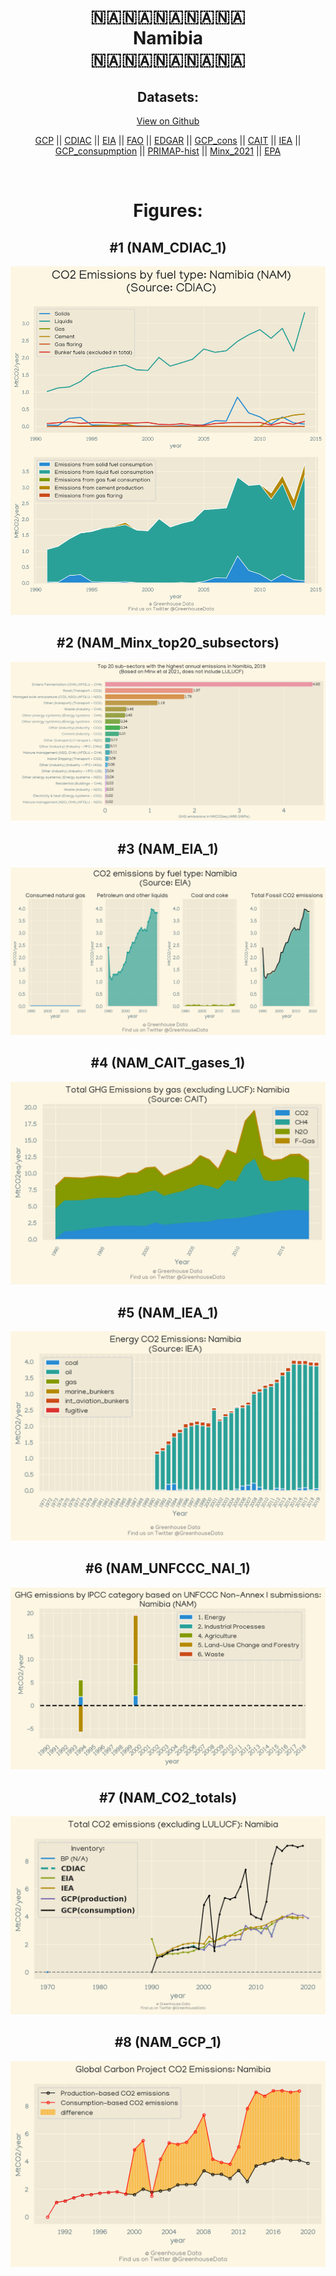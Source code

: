 
<center>
<h1 align="center">
🇳🇦🇳🇦🇳🇦🇳🇦🇳🇦
<br>
Namibia
<br>
🇳🇦🇳🇦🇳🇦🇳🇦🇳🇦
</h1>
<h2>Datasets:</h2>
<p><a href="https://github.com/dquintani/Greenhouse-Data/tree/master/country_data/NAM_Namibia/data">View on Github</a>
<br></p><p><a href="data/NAM_GCP.csv">GCP</a> || <a href="data/NAM_CDIAC.csv">CDIAC</a> || <a href="data/NAM_EIA.csv">EIA</a> || <a href="data/NAM_FAO.csv">FAO</a> || <a href="data/NAM_EDGAR.csv">EDGAR</a> || <a href="data/NAM_GCP_cons.csv">GCP_cons</a> || <a href="data/NAM_CAIT.csv">CAIT</a> || <a href="data/NAM_IEA.csv">IEA</a> || <a href="data/NAM_GCP_consupmption.csv">GCP_consupmption</a> || <a href="data/NAM_PRIMAP-hist.csv">PRIMAP-hist</a> || <a href="data/NAM_Minx_2021.csv">Minx_2021</a> || <a href="data/NAM_EPA.csv">EPA</a></p><p><br></p>
<h1>Figures:</h1><h2>#1 (NAM_CDIAC_1)</h2>
<p><img alt="" src="figures/NAM_CDIAC_1.png" /></p><h2>#2 (NAM_Minx_top20_subsectors)</h2>
<p><img alt="" src="figures/NAM_Minx_top20_subsectors.png" /></p><h2>#3 (NAM_EIA_1)</h2>
<p><img alt="" src="figures/NAM_EIA_1.png" /></p><h2>#4 (NAM_CAIT_gases_1)</h2>
<p><img alt="" src="figures/NAM_CAIT_gases_1.png" /></p><h2>#5 (NAM_IEA_1)</h2>
<p><img alt="" src="figures/NAM_IEA_1.png" /></p><h2>#6 (NAM_UNFCCC_NAI_1)</h2>
<p><img alt="" src="figures/NAM_UNFCCC_NAI_1.png" /></p><h2>#7 (NAM_CO2_totals)</h2>
<p><img alt="" src="figures/NAM_CO2_totals.png" /></p><h2>#8 (NAM_GCP_1)</h2>
<p><img alt="" src="figures/NAM_GCP_1.png" /></p>